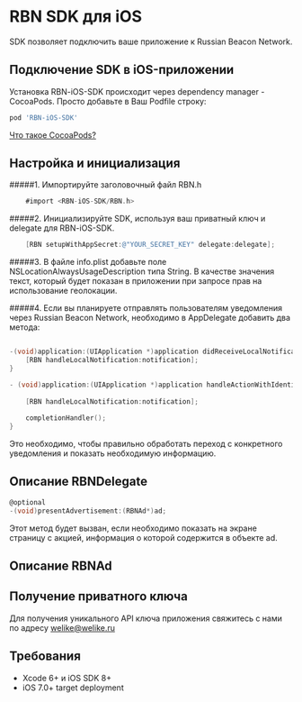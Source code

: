RBN SDK для iOS
==============

SDK позволяет подключить ваше приложение к Russian Beacon Network.

## Подключение SDK в iOS-приложении

Установка RBN-iOS-SDK происходит через dependency manager - CocoaPods. Просто добавьте в Ваш Podfile строку:

```ruby
pod 'RBN-iOS-SDK'
```
[Что такое CocoaPods?](http://cocoapods.org)


## Настройка и инициализация

#####1. Импортируйте заголовочный файл RBN.h

```Objective-C
	#import <RBN-iOS-SDK/RBN.h>
```


#####2. Инициализируйте SDK, используя ваш приватный ключ и delegate для RBN-iOS-SDK.

```Objective-C
    [RBN setupWithAppSecret:@"YOUR_SECRET_KEY" delegate:delegate];
```


#####3. В файле info.plist добавьте поле NSLocationAlwaysUsageDescription типа String. В качестве значения текст, который будет показан в приложении при запросе прав на использование геолокации.


#####4. Если вы планируете отправлять пользователям уведомления через Russian Beacon Network, необходимо в AppDelegate добавить два метода:

```Objective-C

-(void)application:(UIApplication *)application didReceiveLocalNotification:(UILocalNotification *)notification {    
    [RBN handleLocalNotification:notification];
}

- (void)application:(UIApplication *)application handleActionWithIdentifier:(NSString *)identifier forLocalNotification:(UILocalNotification *)notification completionHandler:(void(^)())completionHandler {
    
    [RBN handleLocalNotification:notification];
    
    completionHandler();
}
```


Это необходимо, чтобы правильно обработать переход с конкретного уведомления и показать необходимую информацию.

## Описание RBNDelegate

```Objective-C
@optional
-(void)presentAdvertisement:(RBNAd*)ad;
```

Этот метод будет вызван, если необходимо показать на экране страницу с акцией, информация о которой содержится в объекте ad.



## Описание RBNAd

## Получение приватного ключа
Для получения уникального API ключа приложения свяжитесь с нами по адресу welike@welike.ru

## Требования

* Xcode 6+ и iOS SDK 8+
* iOS 7.0+ target deployment
